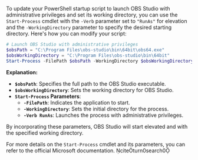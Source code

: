 To update your PowerShell startup script to launch OBS Studio with administrative privileges and set its working directory, you can use the `Start-Process` cmdlet with the `-Verb` parameter set to `"RunAs"` for elevation and the `-WorkingDirectory` parameter to specify the desired starting directory. Here's how you can modify your script:

```powershell
# Launch OBS Studio with administrative privileges
$obsPath = "C:\Program Files\obs-studio\bin\64bit\obs64.exe"
$obsWorkingDirectory = "C:\Program Files\obs-studio\bin\64bit"
Start-Process -FilePath $obsPath -WorkingDirectory $obsWorkingDirectory -Verb RunAs
```

**Explanation:**

- **`$obsPath`**: Specifies the full path to the OBS Studio executable.
- **`$obsWorkingDirectory`**: Sets the working directory for OBS Studio.
- **`Start-Process` Parameters**:
  - **`-FilePath`**: Indicates the application to start.
  - **`-WorkingDirectory`**: Sets the initial directory for the process.
  - **`-Verb RunAs`**: Launches the process with administrative privileges.

By incorporating these parameters, OBS Studio will start elevated and with the specified working directory.

For more details on the `Start-Process` cmdlet and its parameters, you can refer to the official Microsoft documentation. citeturn0search0 
